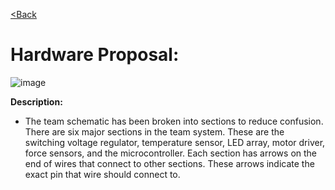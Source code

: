 [<Back](https://team-208-github-io.github.io/Team-208/)

# Hardware Proposal: 
 ![image](https://user-images.githubusercontent.com/122938115/221493556-2ce7d22c-0eb1-4a69-98bf-e783b811d3e6.png)
 
**Description:**
* The team schematic has been broken into sections to reduce confusion\. There are six major sections in the team system\. These are the switching voltage regulator, temperature sensor, LED array, motor driver, force sensors, and the microcontroller\. Each section has arrows on the end of wires that connect to other sections\. These arrows indicate the exact pin that wire should connect to\.

